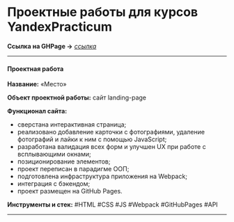 # Проектные работы для курсов YandexPracticum

__Ссылка на GHPage →__ _[ссылка](https://mea6ea6.github.io/my-repository/)_

------

#### Проектная работа

__Название:__ «Место»  

__Объект проектной работы:__ сайт landing-page

__Функционал сайта:__  

- сверстана интерактивная страница;
- реализовано добавление карточки с фотографиями, удаление фотографий и лайки к ним с помощью JavaScript;
- разработана валидация всех форм и улучшен UX при работе с всплывающими окнами;
- позиционирование элементов;
- проект переписан в парадигме ООП;
- подготовлена инфраструктура приложения на Webpack;
- интеграция с бэкендом;
- проект размещен на GitHub Pages.

__Инструменты и стек:__ #HTML #CSS #JS #Webpack #GitHubPages #API

------